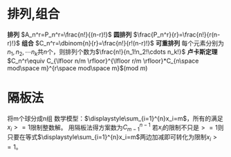 <script type="text/javascript" src="http://cdn.mathjax.org/mathjax/latest/MathJax.js?config=TeX-AMS-MML_HTMLorMML"></script>
<script type="text/x-mathjax-config">
    MathJax.Hub.Config({ tex2jax: {inlineMath: [['$', '$']]}, messageStyle: "none" });
</script>
# 排列,组合
**排列** $A_n^r=P_n^r=\frac{n!}{(n-r)!}$
**圆排列** $\frac{P_n^r}{r}=\frac{n!}{r(n-r)!}$
**组合** $C_n^r=\dbinom{n}{r}=\frac{n!}{r!(n-r)!}$
**可重排列** 每个元素分别为$n_1, n_2,\cdots n_k$共$n$个，则排列个数为$\frac{n!}{n_1!n_2!\cdots n_k!}$
**卢卡斯定理** $C_n^r\equiv C_{\lfloor n/m \rfloor}^{\lfloor r/m \rfloor}*C_{n\space mod\space m}^{r\space mod\space m}$(mod $m$)

# 隔板法
将m个球分成n组
数学模型：$\displaystyle\sum_{i=1}^{n}x_i=m$，所有的满足$x_i>=1$限制整数解。
用隔板法得方案数为$C_{m-1}^{n-1}$
若$x_i$的限制不只是$>=1$则只要在等式$\displaystyle\sum_{i=1}^{n}x_i=m$两边加减即可转化为限制$x_i>=1$。